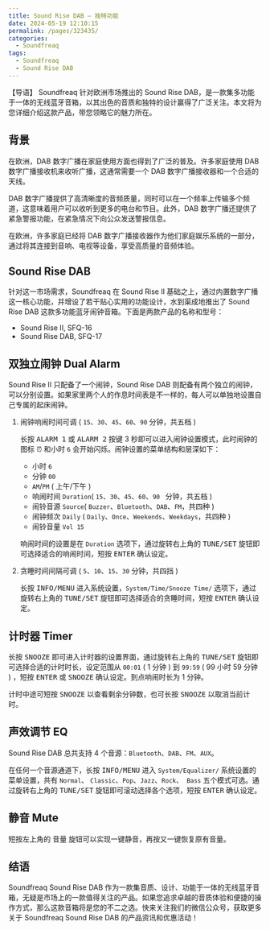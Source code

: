 ```yaml
---
title: Sound Rise DAB — 独特功能
date: 2024-05-19 12:10:15
permalink: /pages/323435/
categories: 
  - Soundfreaq
tags: 
  - Soundfreaq
  - Sound Rise DAB
---
```


【导语】
Soundfreaq 针对欧洲市场推出的 Sound Rise DAB，是一款集多功能于一体的无线蓝牙音箱，以其出色的音质和独特的设计赢得了广泛关注。本文将为您详细介绍这款产品，带您领略它的魅力所在。

## 背景

在欧洲，DAB 数字广播在家庭使用方面也得到了广泛的普及。许多家庭使用 DAB 数字广播接收机来收听广播，这通常需要一个 DAB 数字广播接收器和一个合适的天线。

DAB 数字广播提供了高清晰度的音频质量，同时可以在一个频率上传输多个频道，这意味着用户可以收听到更多的电台和节目。此外，DAB 数字广播还提供了紧急警报功能，在紧急情况下向公众发送警报信息。

在欧洲，许多家庭已经将 DAB 数字广播接收器作为他们家庭娱乐系统的一部分，通过将其连接到音响、电视等设备，享受高质量的音频体验。

## Sound Rise DAB

针对这一市场需求，Soundfreaq 在 Sound Rise II 基础之上，通过内置数字广播这一核心功能，并增设了若干贴心实用的功能设计，水到渠成地推出了 Sound Rise DAB 这款多功能蓝牙闹钟音箱。下面是两款产品的名称和型号：

- Sound Rise II, SFQ-16
- Sound Rise DAB, SFQ-17

## 双独立闹钟 Dual Alarm

Sound Rise II 只配备了一个闹钟，Sound Rise DAB 则配备有两个独立的闹钟，可以分别设置。如果家里两个人的作息时间表是不一样的，每人可以单独地设置自己专属的起床闹钟。

1. 闹钟响闹时间可调 ( `15`、`30`、`45`、`60`、`90` 分钟，共五档 )

   长按 <kbd>ALARM 1</kbd> 或 <kbd>ALARM 2</kbd> 按键 3 秒即可以进入闹钟设置模式，此时闹钟的图标 ⏰ 和小时 `6` 会开始闪烁。闹钟设置的菜单结构和层深如下：

   - 小时 `6`
   - 分钟 `00`
   - `AM`/`PM` ( 上午/下午 )
   - 响闹时间 `Duration`( `15`、`30`、`45`、`60`、`90 ` 分钟，共五档 )
   - 闹铃音源 `Source`( `Buzzer`、`Bluetooth`、`DAB`、`FM`，共四种 )
   - 闹钟频次 `Daily` ( `Daily`、`Once`、`Weekends`、`Weekdays`，共四种 )
   - 闹铃音量 `Vol 15`

   响闹时间的设置是在 `Duration` 选项下，通过旋转右上角的 <kbd>TUNE/SET</kbd> 旋钮即可选择适合的响闹时间，短按 <kbd>ENTER</kbd> 确认设定。

2. 贪睡时间间隔可调 ( `5`、`10`、`15`、`30` 分钟，共四挡 )

   长按 <kbd>INFO/MENU</kbd> 进入系统设置，`System/Time/Snooze Time/` 选项下，通过旋转右上角的 <kbd>TUNE/SET</kbd> 旋钮即可选择适合的贪睡时间，短按 <kbd>ENTER</kbd> 确认设定。

## 计时器 Timer

长按 <kbd>SNOOZE</kbd> 即可进入计时器的设置界面，通过旋转右上角的 <kbd>TUNE/SET</kbd> 旋钮即可选择合适的计时时长，设定范围从 `00:01` ( 1 分钟 ) 到 `99:59` ( 99 小时 59 分钟 ) ，短按 <kbd>ENTER</kbd> 或 <kbd>SNOOZE</kbd> 确认设定。到点响闹时长为 1 分钟。

计时中途可短按 <kbd>SNOOZE</kbd> 以查看剩余分钟数，也可长按 <kbd>SNOOZE</kbd> 以取消当前计时。

## 声效调节 EQ

Sound Rise DAB 总共支持 4 个音源：`Bluetooth`、`DAB`、`FM`、`AUX`。

在任何一个音源通道下，长按 <kbd>INFO/MENU</kbd> 进入 `System/Equalizer/` 系统设置的菜单设置，共有 `Normal`、 `Classic`、`Pop`、`Jazz`、`Rock`、` Bass` 五个模式可选。通过旋转右上角的 <kbd>TUNE/SET</kbd> 旋钮即可滚动选择各个选项，短按 <kbd>ENTER</kbd> 确认设定。

## 静音 Mute

短按左上角的 <kbd>音量</kbd> 旋钮可以实现一键静音，再按又一键恢复原有音量。

## 结语

Soundfreaq Sound Rise DAB 作为一款集音质、设计、功能于一体的无线蓝牙音箱，无疑是市场上的一款值得关注的产品。如果您追求卓越的音质体验和便捷的操作方式，那么这款音箱将是您的不二之选。快来关注我们的微信公众号，获取更多关于 Soundfreaq Sound Rise DAB 的产品资讯和优惠活动！
